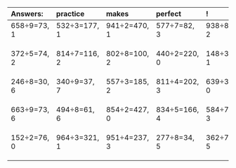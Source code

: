 | Answers: | practice | makes | perfect | ! |
| :--- | :--- | :--- | :--- | :--- |
| 658÷9=73, 1 | 532÷3=177, 1 | 941÷2=470, 1 | 577÷7=82, 3 | 938÷8=117, 2 | 
|   |   |   |   |   | 
|   |   |   |   |   | 
|   |   |   |   |   | 
| 372÷5=74, 2 | 814÷7=116, 2 | 802÷8=100, 2 | 440÷2=220, 0 | 148÷3=49, 1 | 
|   |   |   |   |   | 
|   |   |   |   |   | 
|   |   |   |   |   | 
| 246÷8=30, 6 | 340÷9=37, 7 | 557÷3=185, 2 | 811÷4=202, 3 | 639÷3=213, 0 | 
|   |   |   |   |   | 
|   |   |   |   |   | 
|   |   |   |   |   | 
| 663÷9=73, 6 | 494÷8=61, 6 | 854÷2=427, 0 | 834÷5=166, 4 | 584÷7=83, 3 | 
|   |   |   |   |   | 
|   |   |   |   |   | 
|   |   |   |   |   | 
| 152÷2=76, 0 | 964÷3=321, 1 | 951÷4=237, 3 | 277÷8=34, 5 | 362÷7=51, 5 | 
|   |   |   |   |   | 
|   |   |   |   |   | 
|   |   |   |   |   | 
